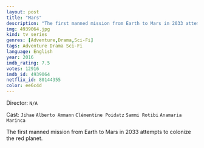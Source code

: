```yaml
---
layout: post
title: "Mars"
description: "The first manned mission from Earth to Mars in 2033 attempts to colonize the red planet..."
img: 4939064.jpg
kind: tv series
genres: [Adventure,Drama,Sci-Fi]
tags: Adventure Drama Sci-Fi 
language: English
year: 2016
imdb_rating: 7.5
votes: 12916
imdb_id: 4939064
netflix_id: 80144355
color: ee6c4d
---
```

Director: `N/A`  

Cast: `Jihae` `Alberto Ammann` `Clémentine Poidatz` `Sammi Rotibi` `Anamaria Marinca` 

The first manned mission from Earth to Mars in 2033 attempts to colonize the red planet.